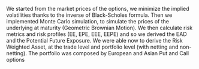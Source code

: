 We started from the market prices of the options, we minimize the implied volatilities thanks to the inverse of Black-Scholes formula.
Then we implemented Monte Carlo simulation, to simulate the prices of the underlying at maturity (Geometric Brownian Motion).
We then calculate risk metrics and risk profiles (EE, EPE, EEE, EEPE) and so we derived the EAD and the Potential Future Exposure. We were able now to derive the Risk Weighted Asset, at the trade level and portfolio level (with netting and non-netting). 
The portfolio was composed by European and Asian Put and Call options
